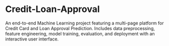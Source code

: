 # Credit-Loan-Approval
An end-to-end Machine Learning project featuring a multi-page platform for Credit Card and Loan Approval Prediction. Includes data preprocessing, feature engineering, model training, evaluation, and deployment with an interactive user interface.
